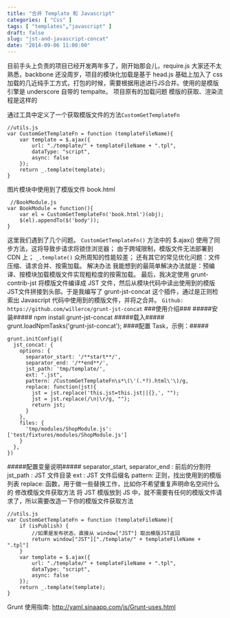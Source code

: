```yaml
---
title: "合并 Template 和 Javascript"
categories: [ "Css" ]
tags: [ "templates","javascript" ]
draft: false
slug: "jst-and-javascript-concat"
date: "2014-09-06 11:00:00"
---
```


目前手头上负责的项目已经开发两年多了，刚开始那会儿，require.js 大家还不太熟悉，backbone 还没周岁，项目的模块化加载是基于 head.js 基础上加入了 css 加载的几近纯手工方式，打包的时候，需要根据用途进行JS合并。使用的是模版引擎是 underscore 自带的 tempalte。
项目原有的加载问题
模版的获取、渲染流程是这样的
<!--more-->
通过工具中定义了一个获取模版文件的方法`CustomGetTemplateFn`

    //utils.js
    var CustomGetTemplateFn = function (templateFileName){
    	var template = $.ajax({
    		url: "./template/" + templateFileName + ".tpl",
    		dataType: "script",
    		async: false
    	});
    	return _.template(template);
    }

图片模块中使用到了模版文件 book.html

     //BookModule.js
    var BookModule = function(){
        var el = CustomGetTemplateFn('book.html')(obj);
        $(el).appendTo($('body'));
    }

这里我们遇到了几个问题。
`CustomGetTemplateFn()` 方法中的 $.ajax() 使用了同步方法，这将导致步请求将锁住浏览器；
由于跨域限制，模版文件无法部署到 CDN 上；
`_.template()` 众所周知的性能较差；
还有其它的常见优化问题：文件压缩、请求合并、按需加载。
解决办法
我能想到的最简单解决办法就是：预编译、按模块加载模版文件实现粗粒度的按需加载。
最后，我决定使用 grunt-contrib-jst 将模版文件编译成 JST 文件，然后从模块代码中读出使用到的模版JST文件拼接到头部。于是我编写了 grunt-jst-concat 这个插件，通过是正则检索出 Javascript 代码中使用到的模版文件，并将之合并。
`Github: https://github.com/willerce/grunt-jst-concat`
###使用介绍###
#####安装#####
    npm install grunt-jst-concat
#####载入#####
    grunt.loadNpmTasks('grunt-jst-concat');
####配置 Task，示例：#####

    grunt.initConfig({
      jst_concat: {
        options: {
          separator_start: '/**start**/',
          separator_end: '/**end**/',
          jst_path: 'tmp/template/',
          ext: ".jst",
          pattern: /CustomGetTemplateFn\s*\(\'(.*?).html\'\)/g,
          replace: function(jst){
            jst = jst.replace('this.jst=this.jst||{},', "");
            jst = jst.replace(/\n|\r/g, "");
            return jst;
          }
        },
        files: {
          'tmp/modules/ShopModule.js': ['test/fixtures/modules/ShopModule.js']
        }
      },
    })

#####配置变量说明#####
separator_start, separator_end : 前后的分割符
jst_path : JST 文件目录
ext : JST 文件后缀名
pattern: 正则，找出使用到的模版列表
replace: 函数，用于做一些替换工作，比如你不希望重复声明命名空间什么的
修改模版文件获取方法
将 JST 模版放到 JS 中，就不需要有任何的模版文件请求了，所以需要改造一下你的模版文件获取方法

    //utils.js
    var CustomGetTemplateFn = function (templateFileName){
    	if (isPublish) {
    		//如果是发布状态，直接从 window["JST"] 取出模版JST返回
    		return window["JST"]["./template/" + templateFileName + ".tpl"]
    	}
    	var template = $.ajax({
    		url: "./template/" + templateFileName + ".tpl",
    		dataType: "script",
    		async: false
    	});
    	return _.template(template);
    }

Grunt 使用指南: http://yaml.sinaapp.com/js/Grunt-uses.html